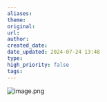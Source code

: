 ```yaml
---
aliases: 
theme: 
original: 
url: 
author: 
created_date: 
date_updated: 2024-07-24 13:48
type: 
high_priority: false
tags:
---
```

![image.png](https://cdn.jsdelivr.net/gh/duanbiao2000/BlogGallery@main/picture/20240801180241.png)
